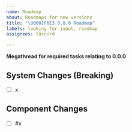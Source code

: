 ```yaml
---
name: Roadmap
about: Roadmaps for new versions
title: "\U0001F6E3️ 0.0.0 Roadmap"
labels: looking for input, roadmap
assignees: tascord

---
```


**Megathread for required tasks relating to 0.0.0**

## System Changes (Breaking)
- [ ] x

## Component Changes
- [ ] #x

